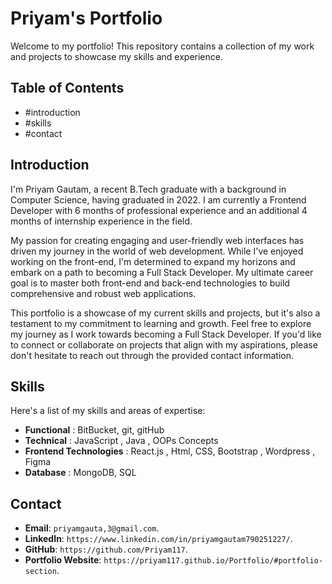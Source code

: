 # Priyam's Portfolio

Welcome to my portfolio! This repository contains a collection of my work and projects to showcase my skills and experience.

## Table of Contents
- #introduction
- #skills
- #contact

## Introduction
I'm Priyam Gautam, a recent B.Tech graduate with a background in Computer Science, having graduated in 2022. I am currently a Frontend Developer with 6 months of professional experience and an additional 4 months of internship experience in the field.

My passion for creating engaging and user-friendly web interfaces has driven my journey in the world of web development. While I've enjoyed working on the front-end, I'm determined to expand my horizons and embark on a path to becoming a Full Stack Developer. My ultimate career goal is to master both front-end and back-end technologies to build comprehensive and robust web applications.

This portfolio is a showcase of my current skills and projects, but it's also a testament to my commitment to learning and growth. Feel free to explore my journey as I work towards becoming a Full Stack Developer. If you'd like to connect or collaborate on projects that align with my aspirations, please don't hesitate to reach out through the provided contact information.


## Skills

Here's a list of my skills and areas of expertise:

- **Functional** : BitBucket, git, gitHub
- **Technical** : JavaScript , Java ,  OOPs Concepts
- **Frontend Technologies** : React.js , Html, CSS, Bootstrap , Wordpress , Figma
- **Database** : MongoDB, SQL


## Contact
- **Email**: `priyamgauta,3@gmail.com`.
- **LinkedIn**: `https://www.linkedin.com/in/priyamgautam790251227/`.
- **GitHub**: `https://github.com/Priyam117`.
- **Portfolio Website**: `https://priyam117.github.io/Portfolio/#portfolio-section`.


